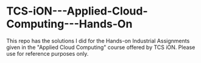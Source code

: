 # TCS-iON---Applied-Cloud-Computing---Hands-On
This repo has the solutions I did for the Hands-on Industrial Assignments given in the "Applied Cloud Computing" course offered by TCS iON. Please use for reference purposes only.
